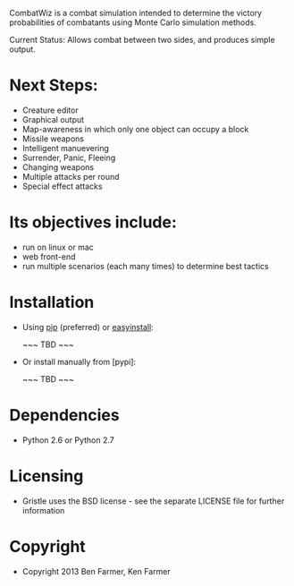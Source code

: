 <p>CombatWiz is a combat simulation intended to determine the victory probabilities
of combatants using Monte Carlo simulation methods.</p>

<p>Current Status:  Allows combat between two sides, and produces simple output.</p>

<h1>Next Steps:</h1>

<ul>
<li>Creature editor</li>
<li>Graphical output</li>
<li>Map-awareness in which only one object can occupy a block</li>
<li>Missile weapons</li>
<li>Intelligent manuevering</li>
<li>Surrender, Panic, Fleeing</li>
<li>Changing weapons</li>
<li>Multiple attacks per round</li>
<li>Special effect attacks</li>
</ul>

<h1>Its objectives include:</h1>

<ul>
<li>run on linux or mac</li>
<li>web front-end</li>
<li>run multiple scenarios (each many times) to determine best tactics</li>
</ul>

<h1>Installation</h1>

<ul>
<li><p>Using <a href="http://www.pip-installer.org/en/latest/">pip</a> (preferred) or <a href="http://peak.telecommunity.com/DevCenter/EasyInstall">easyinstall</a>:</p>

<p>~~~
   TBD
   ~~~</p></li>
<li><p>Or install manually from [pypi]:</p>

<p>~~~
   TBD
   ~~~</p></li>
</ul>

<h1>Dependencies</h1>

<ul>
<li>Python 2.6 or Python 2.7</li>
</ul>

<h1>Licensing</h1>

<ul>
<li>Gristle uses the BSD license - see the separate LICENSE file for further 
 information</li>
</ul>

<h1>Copyright</h1>

<ul>
<li>Copyright 2013 Ben Farmer, Ken Farmer</li>
</ul>
